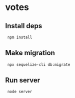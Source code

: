 # votes

## Install deps
```bash
 npm install
 ```
 ## Make migration
```bash
 npx sequelize-cli db:migrate 
```

## Run server
```bash
 node server
 ```

